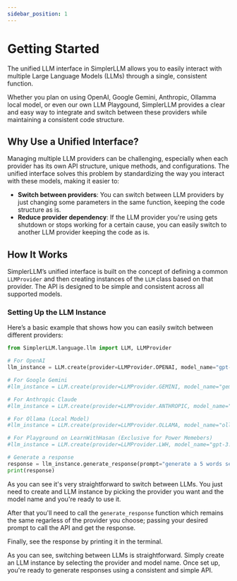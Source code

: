 ```yaml
---
sidebar_position: 1
---
```


# Getting Started

The unified LLM interface in SimplerLLM allows you to easily interact with multiple Large Language Models (LLMs) through a single, consistent function. 

Whether you plan on using OpenAI, Google Gemini, Anthropic, Ollamma local model, or even our own LLM Playgound, SimplerLLM provides a clear and easy way to integrate and switch between these providers while maintaining a consistent code structure.

## Why Use a Unified Interface?

Managing multiple LLM providers can be challenging, especially when each provider has its own API structure, unique methods, and configurations. The unified interface solves this problem by standardizing the way you interact with these models, making it easier to:
- **Switch between providers**: You can switch between LLM providers by just changing some parameters in the same function, keeping the code structure as is.
- **Reduce provider dependency**: If the LLM provider you're using gets shutdown or stops working for a certain cause, you can easily switch to another LLM provider keeping the code as is.

## How It Works

SimplerLLM’s unified interface is built on the concept of defining a common `LLMProvider` and then creating instances of the `LLM` class based on that provider. The API is designed to be simple and consistent across all supported models.

### Setting Up the LLM Instance

Here’s a basic example that shows how you can easily switch between different providers:

```python
from SimplerLLM.language.llm import LLM, LLMProvider

# For OpenAI
llm_instance = LLM.create(provider=LLMProvider.OPENAI, model_name="gpt-3.5-turbo")

# For Google Gemini
#llm_instance = LLM.create(provider=LLMProvider.GEMINI, model_name="gemini-1.5-flash")

# For Anthropic Claude
#llm_instance = LLM.create(provider=LLMProvider.ANTHROPIC, model_name="claude-3-5-sonnet-20240620")

# For Ollama (Local Model)
#llm_instance = LLM.create(provider=LLMProvider.OLLAMA, model_name="ollama-local-model")

# For Playground on LearnWithHasan (Exclusive for Power Memebers)
#llm_instance = LLM.create(provider=LLMProvider.LWH, model_name="gpt-3.5-turbo")

# Generate a response
response = llm_instance.generate_response(prompt="generate a 5 words sentence")
print(response)
```

As you can see it's very straightforward to switch between LLMs. You just need to create and LLM instance by picking the provider you want and the model name and you're ready to use it.

After that you'll need to call the `generate_response` function which remains the same regarless of the provider you choose; passing your desired prompt to call the API and get the response.

Finally, see the response by printing it in the terminal.

As you can see, switching between LLMs is straightforward. Simply create an LLM instance by selecting the provider and model name. Once set up, you're ready to generate responses using a consistent and simple API.